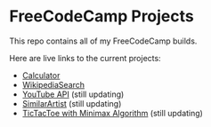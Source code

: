 # FreeCodeCamp Projects

This repo contains all of my FreeCodeCamp builds.  

Here are live links to the current projects:
<ul>
<li><a href="https://daynewright.github.io/FreeCodeCamp/Calculator" target="_blank"> Calculator </a></li>
<li><a href="http://daynewright.github.io/FreeCodeCamp/WikipediaSearch/" target="_blank">WikipediaSearch</a></li>
<li><a href="https://daynewright.github.io/FreeCodeCamp/YouTube-API" target="_blank">YouTube API</a> (still updating)</li>
<li><a href="http://daynewright.github.io/FreeCodeCamp/SimilarArtist/" target="_blank">SimilarArtist</a> (still updating)</li>
<li><a href="http://daynewright.github.io/FreeCodeCamp/TicTacToe/" target="_blank">TicTacToe with Minimax Algorithm</a> (still updating)</li>


</ul>
